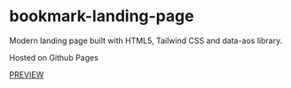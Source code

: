 # bookmark-landing-page
Modern landing page built with HTML5, Tailwind CSS and data-aos library.

Hosted on Github Pages

[PREVIEW](https://skin93.github.io/bookmark-landing-page/)
